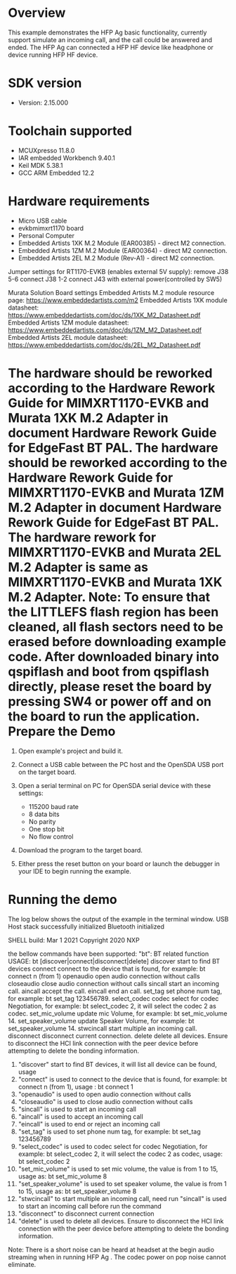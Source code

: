 Overview
========
This example demonstrates the HFP Ag basic functionality, currently support simulate an incoming call, and the call could be answered and ended.
The HFP Ag can connected a HFP HF device like headphone or device running HFP HF device.


SDK version
===========
- Version: 2.15.000

Toolchain supported
===================
- MCUXpresso  11.8.0
- IAR embedded Workbench  9.40.1
- Keil MDK  5.38.1
- GCC ARM Embedded  12.2

Hardware requirements
=====================
- Micro USB cable
- evkbmimxrt1170 board
- Personal Computer
- Embedded Artists 1XK M.2 Module (EAR00385) - direct M2 connection.
- Embedded Artists 1ZM M.2 Module (EAR00364) - direct M2 connection.
- Embedded Artists 2EL M.2 Module (Rev-A1) - direct M2 connection.

Jumper settings for RT1170-EVKB (enables external 5V supply):
remove  J38 5-6
connect J38 1-2
connect J43 with external power(controlled by SW5)

Murata Solution Board settings
Embedded Artists M.2 module resource page: https://www.embeddedartists.com/m2
Embedded Artists 1XK module datasheet: https://www.embeddedartists.com/doc/ds/1XK_M2_Datasheet.pdf
Embedded Artists 1ZM module datasheet: https://www.embeddedartists.com/doc/ds/1ZM_M2_Datasheet.pdf
Embedded Artists 2EL module datasheet: https://www.embeddedartists.com/doc/ds/2EL_M2_Datasheet.pdf

The hardware should be reworked according to the Hardware Rework Guide for MIMXRT1170-EVKB and Murata 1XK M.2 Adapter in document Hardware Rework Guide for EdgeFast BT PAL.
The hardware should be reworked according to the Hardware Rework Guide for MIMXRT1170-EVKB and Murata 1ZM M.2 Adapter in document Hardware Rework Guide for EdgeFast BT PAL.
The hardware rework for MIMXRT1170-EVKB and Murata 2EL M.2 Adapter is same as MIMXRT1170-EVKB and Murata 1XK M.2 Adapter.
Note:
To ensure that the LITTLEFS flash region has been cleaned,
all flash sectors need to be erased before downloading example code.
After downloaded binary into qspiflash and boot from qspiflash directly,
please reset the board by pressing SW4 or power off and on the board to run the application.
Prepare the Demo
================

1.  Open example's project and build it.

2.  Connect a USB cable between the PC host and the OpenSDA USB port on the target board.

3.  Open a serial terminal on PC for OpenSDA serial device with these settings:
    - 115200 baud rate
    - 8 data bits
    - No parity
    - One stop bit
    - No flow control

4.  Download the program to the target board.

5.  Either press the reset button on your board or launch the debugger in your IDE to begin running the example.

Running the demo
================
The log below shows the output of the example in the terminal window. 
USB Host stack successfully initialized
Bluetooth initialized

SHELL build: Mar  1 2021
Copyright  2020  NXP

>>
the bellow commands have been supported:
"bt": BT related function
  USAGE: bt [discover|connect|disconnect|delete]
    discover             start to find BT devices
    connect              connect to the device that is found, for example: bt connect n (from 1)
    openaudio            open audio connection without calls
    closeaudio           close audio connection without calls 
    sincall              start an incoming call.
    aincall              accept the call.
    eincall              end an call.
    set_tag              set phone num tag, for example: bt set_tag 123456789.
    select_codec         codec select for codec Negotiation, for example: bt select_codec 2, it will select the codec 2 as codec.
    set_mic_volume       update mic Volume, for example: bt set_mic_volume 14.
    set_speaker_volume   update Speaker Volume, for example: bt set_speaker_volume 14.
    stwcincall           start multiple an incoming call.
    disconnect           disconnect current connection.
    delete               delete all devices. Ensure to disconnect the HCI link connection with the peer device before attempting to delete the bonding information.
1) "discover" start to find BT devices, it will list all device can be found, usage
2) "connect" is used to connect to the device that is found, for example: bt connect n (from 1), usage :
   bt connect 1
3) "openaudio" is used to open audio connection without calls
4) "closeaudio" is used to close audio connection without calls 
5) "sincall" is used to start an incoming call
6) "aincall" is used to accept an incoming call
7) "eincall" is used to end or reject an incoming call
8) "set_tag" is used to set phone num tag, for example: bt set_tag 123456789
9) "select_codec" is used to  codec select for codec Negotiation, for example: bt select_codec 2, it will select the codec 2 as codec, usage:
   bt select_codec 2
10) "set_mic_volume" is used to set mic volume, the value  is from 1 to 15, usage as:
    bt set_mic_volume 8
11) "set_speaker_volume" is used to set speaker volume, the value is from 1 to 15, usage as:
    bt set_speaker_volume 8
12) "stwcincall"  to start multiple an incoming call, need run "sincall" is used to start an incoming call before run the command
13) "disconnect"  to disconnect current connection
14) "delete" is used to delete all devices. Ensure to disconnect the HCI link connection with the peer device before attempting to delete the bonding information.

Note:
There is a short noise can be heard at headset at the begin audio streaming when in running HFP Ag . 
The codec power on pop noise cannot eliminate.

